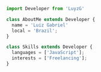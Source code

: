 ```js
import Developer from 'LuyzG'

class AboutMe extends Developer {
  name = 'Luiz Gabriel'
  local = 'Brazil';
}

class Skills extends Developer {
  languages = ['JavaScript'];
  interests = ['Freelancing'];
}
```
<!---
LuyzG/LuyzG is a ✨ special ✨ repository because its `README.md` (this file) appears on your GitHub profile.
You can click the Preview link to take a look at your changes.
--->
